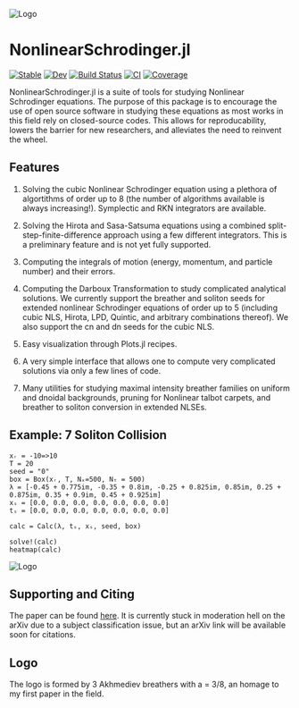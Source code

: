 ![Logo](logo.png?raw=true "NonlinearSchrodinger.jl Logo")
# NonlinearSchrodinger.jl

[![Stable](https://img.shields.io/badge/docs-stable-blue.svg)](https://oashour.github.io/NonlinearSchrodinger.jl/stable)
[![Dev](https://img.shields.io/badge/docs-dev-blue.svg)](https://oashour.github.io/NonlinearSchrodinger.jl/dev)
[![Build Status](https://travis-ci.com/oashour/NonlinearSchrodinger.jl.svg?branch=master)](https://travis-ci.com/oashour/NonlinearSchrodinger.jl)
[![CI](https://github.com/oashour/NonlinearSchrodinger.jl/workflows/CI/badge.svg)](https://github.com/oashour/NonlinearSchrodinger.jl/actions)
[![Coverage](https://codecov.io/gh/oashour/NonlinearSchrodinger.jl/branch/master/graph/badge.svg)](https://codecov.io/gh/oashour/NonlinearSchrodinger.jl)

NonlinearSchrodinger.jl is a suite of tools for studying Nonlinear Schrodinger equations. The purpose of this package is to encourage the use of open source software in studying these equations as most works in this field rely on closed-source codes. This allows for reproducability, lowers the barrier for new researchers, and alleviates the need to reinvent the wheel.


## Features

1. Solving the cubic Nonlinear Schrodinger equation using a plethora of algortithms of order up to 8 (the number of algorithms available is always increasing!). Symplectic and RKN integrators are available.

2. Solving the Hirota and Sasa-Satsuma equations using a combined split-step-finite-difference approach using a few different integrators. This is a preliminary feature and is not yet fully supported. 

3. Computing the integrals of motion (energy, momentum, and particle number) and their errors.

4. Computing the Darboux Transformation to study complicated analytical solutions. We currently support the breather and soliton seeds for extended nonlinear Schrodinger equations of order up to 5 (including cubic NLS, Hirota, LPD, Quintic, and arbitrary combinations thereof). We also support the cn and dn seeds for the cubic NLS.

5. Easy visualization through Plots.jl recipes.

6. A very simple interface that allows one to compute very complicated solutions via only a few lines of code.

7. Many utilities for studying maximal intensity breather families on uniform and dnoidal backgrounds, pruning for Nonlinear talbot carpets, and breather to soliton conversion in extended NLSEs.

## Example: 7 Soliton Collision
```
xᵣ = -10=>10
T = 20
seed = "0"
box = Box(xᵣ, T, Nₓ=500, Nₜ = 500)
λ = [-0.45 + 0.775im, -0.35 + 0.8im, -0.25 + 0.825im, 0.85im, 0.25 + 0.875im, 0.35 + 0.9im, 0.45 + 0.925im]
xₛ = [0.0, 0.0, 0.0, 0.0, 0.0, 0.0, 0.0]
tₛ = [0.0, 0.0, 0.0, 0.0, 0.0, 0.0, 0.0]

calc = Calc(λ, tₛ, xₛ, seed, box)

solve!(calc)
heatmap(calc)
```
![Logo](example.png?raw=true "Example: 7 Soliton Collision")

## Supporting and Citing

The paper can be found [here](paper.pdf). It is currently stuck in moderation hell on the arXiv due to a subject classification issue, but an arXiv link will be available soon for citations.

## Logo

The logo is formed by 3 Akhmediev breathers with a = 3/8, an homage to my first paper in the field.
